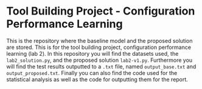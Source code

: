# Tool Building Project - Configuration Performance Learning

This is the repository where the baseline model and the proposed solution are stored. This is for the tool building project, configuration performance learning (lab 2). In this repository you will find the datasets used, the `lab2_solution.py`, and the proposed solution `lab2-v1.py`. Furthermore you will find the test results outputted to a `.txt` file, named `output_base.txt` and `output_proposed.txt`. Finally you can also find the code used for the statistical analysis as well as the code for outputting them for the report. 